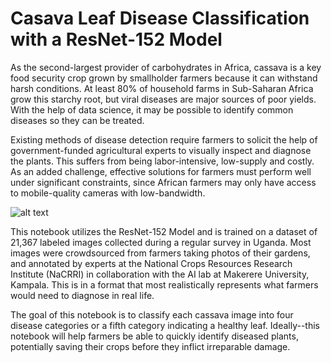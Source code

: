 # Casava Leaf Disease Classification with a ResNet-152 Model

As the second-largest provider of carbohydrates in Africa, cassava is a key food security crop grown by smallholder farmers because it can withstand harsh conditions. At least 80% of household farms in Sub-Saharan Africa grow this starchy root, but viral diseases are major sources of poor yields. With the help of data science, it may be possible to identify common diseases so they can be treated.

Existing methods of disease detection require farmers to solicit the help of government-funded agricultural experts to visually inspect and diagnose the plants. This suffers from being labor-intensive, low-supply and costly. As an added challenge, effective solutions for farmers must perform well under significant constraints, since African farmers may only have access to mobile-quality cameras with low-bandwidth.

![alt text](https://github.com/kylejohnryan/Casava-Leaf-DC/blob/main/example-classification.png?raw=true)

This notebook utilizes the ResNet-152 Model and is trained on a dataset of 21,367 labeled images collected during a regular survey in Uganda. Most images were crowdsourced from farmers taking photos of their gardens, and annotated by experts at the National Crops Resources Research Institute (NaCRRI) in collaboration with the AI lab at Makerere University, Kampala. This is in a format that most realistically represents what farmers would need to diagnose in real life.

The goal of this notebook is to classify each cassava image into four disease categories or a fifth category indicating a healthy leaf. Ideally--this notebook will help farmers be able to quickly identify diseased plants, potentially saving their crops before they inflict irreparable damage.
